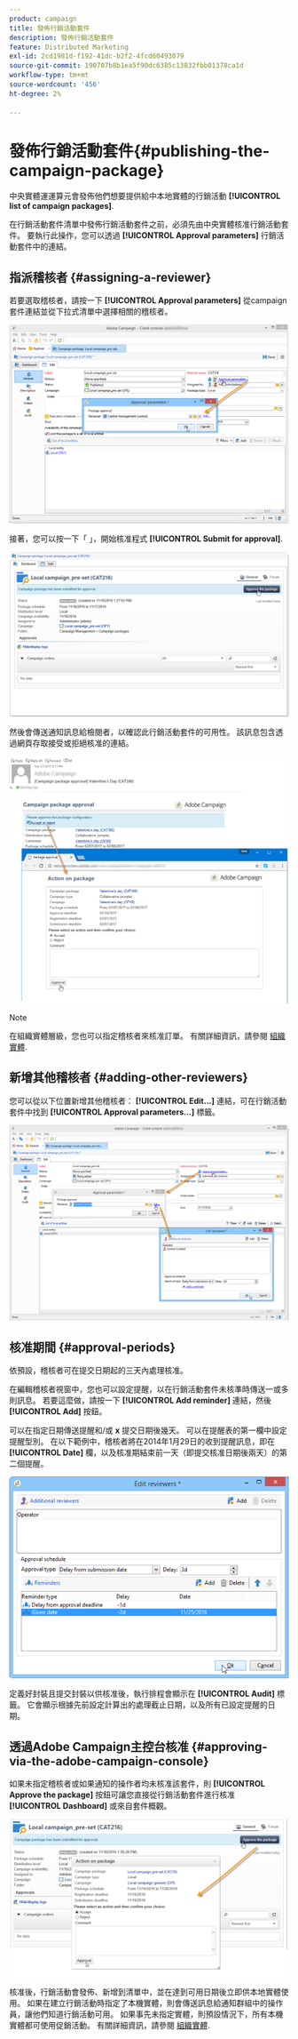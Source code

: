 ```yaml
---
product: campaign
title: 發佈行銷活動套件
description: 發佈行銷活動套件
feature: Distributed Marketing
exl-id: 2cd1981d-f192-41dc-b2f2-4fcd60493079
source-git-commit: 190707b8b1ea5f90dc6385c13832fbb01378ca1d
workflow-type: tm+mt
source-wordcount: '456'
ht-degree: 2%

---
```


# 發佈行銷活動套件{#publishing-the-campaign-package}



中央實體運運算元會發佈他們想要提供給中本地實體的行銷活動 **[!UICONTROL list of campaign packages]**.

在行銷活動套件清單中發佈行銷活動套件之前，必須先由中央實體核准行銷活動套件。 要執行此操作，您可以透過 **[!UICONTROL Approval parameters]** 行銷活動套件中的連結。

## 指派稽核者 {#assigning-a-reviewer}

若要選取稽核者，請按一下 **[!UICONTROL Approval parameters]** 從campaign套件連結並從下拉式清單中選擇相關的稽核者。

![](assets/s_advuser_mkg_dist_define_valid.png)

接著，您可以按一下「 」，開始核准程式 **[!UICONTROL Submit for approval]**.

![](assets/s_advuser_mkg_dist_valid_process.png)

然後會傳送通知訊息給檢閱者，以確認此行銷活動套件的可用性。 該訊息包含透過網頁存取接受或拒絕核准的連結。

![](assets/s_advuser_mkg_dist_valid_process1.png)

>[!NOTE]
>
>在組織實體層級，您也可以指定稽核者來核准訂單。 有關詳細資訊，請參閱 [組織實體](about-distributed-marketing.md#organizational-entities).

## 新增其他稽核者 {#adding-other-reviewers}

您可以從以下位置新增其他稽核者： **[!UICONTROL Edit...]** 連結，可在行銷活動套件中找到 **[!UICONTROL Approval parameters...]** 標籤。

![](assets/s_advuser_mkg_dist_select_op_valid.png)

## 核准期間 {#approval-periods}

依預設，稽核者可在提交日期起的三天內處理核准。

在編輯稽核者視窗中，您也可以設定提醒，以在行銷活動套件未核準時傳送一或多則訊息。 若要這麼做，請按一下 **[!UICONTROL Add reminder]** 連結，然後 **[!UICONTROL Add]** 按鈕。

可以在指定日期傳送提醒和/或 **x** 提交日期後幾天。 可以在提醒表的第一欄中設定提醒型別。 在以下範例中，稽核者將在2014年1月29日的收到提醒訊息，即在 **[!UICONTROL Date]** 欄，以及核准期結束前一天（即提交核准日期後兩天）的第二個提醒。

![](assets/s_advuser_mkg_dist_reminder_planning.png)

定義好封裝且提交封裝以供核准後，執行排程會顯示在 **[!UICONTROL Audit]** 標籤。 它會顯示根據先前設定計算出的處理截止日期，以及所有已設定提醒的日期。

## 透過Adobe Campaign主控台核准 {#approving-via-the-adobe-campaign-console}

如果未指定稽核者或如果通知的操作者均未核准該套件，則 **[!UICONTROL Approve the package]** 按鈕可讓您直接從行銷活動套件進行核准 **[!UICONTROL Dashboard]** 或來自套件概觀。

![](assets/s_advuser_mkg_dist_valid_button.png)

核准後，行銷活動會發佈、新增到清單中，並在達到可用日期後立即供本地實體使用。 如果在建立行銷活動時指定了本機實體，則會傳送訊息給通知群組中的操作員，讓他們知道行銷活動可用。 如果事先未指定實體，則預設情況下，所有本機實體都可使用促銷活動。 有關詳細資訊，請參閱 [組織實體](about-distributed-marketing.md#organizational-entities).
